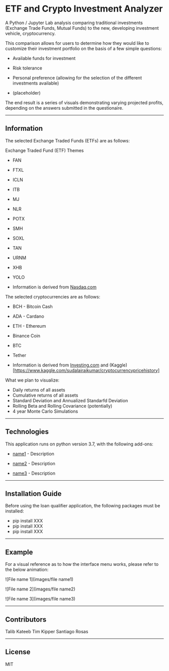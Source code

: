 # ETF and Crypto Investment Analyzer

A Python / Jupyter Lab analysis comparing traditional investments (Exchange Trade Funds, Mutual Funds) to the new, developing investment vehicle, cryptocurrency.

This comparison allows for users to determine how they would like to customize their investment portfolio on the basis of a few simple questions:

* Available funds for investment

* Risk tolerance

* Personal preference (allowing for the selection of the different investments available)

* (placeholder)

The end result is a series of visuals demonstrating varying projected profits, depending on the answers submitted in the questionaire.

---

## Information

The selected Exchange Traded Funds (ETFs) are as follows:

Exchange Traded Fund (ETF) Themes

*    FAN

*    FTXL

*    ICLN

*    ITB

*    MJ

*    NLR

*    POTX

*    SMH

*    SOXL

*    TAN

*    URNM

*    XHB

*    YOLO

*    Information is derived from [Nasdaq.com](https://www.nasdaq.com/)


The selected cryptocurrencies are as follows: 


*    BCH - Bitcoin Cash
*    ADA - Cardano
*    ETH - Ethereum 
*    Binance Coin
*    BTC
*    Tether
     
*    Information is derived from [Investing.com](investing.com) and (Kaggle)[https://www.kaggle.com/sudalairajkumar/cryptocurrencypricehistory]

What we plan to visualize:

*   Daily returns of all assets
*   Cumulative returns of all assets
*   Standard Deviation and Annualized Standarfd Deviation
*   Rolling Beta and Rolling Covariance (potentially)
*   4 year Monte Carlo Simulations

---
## Technologies

This application runs on python version 3.7, with the following add-ons:

* [name1](URL) - Description

* [name2](URL) - Description

* [name3](URL) - Description

---

## Installation Guide

Before using the loan qualifier application, the following packages must be installed:

*    pip install XXX
*    pip install XXX
*    pip install XXX

---

## Example

For a visual reference as to how the interface menu works, please refer to the below animation:

![File name 1](images/file name1)

![File name 2](images/file name2)

![File name 3](images/file name3)

---

## Contributors

Talib Kateeb
Tim Kipper
Santiago Rosas

---

## License

MIT
